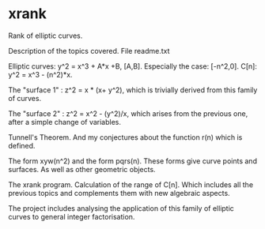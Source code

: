 # xrank
Rank of elliptic curves.

Description of the topics covered.
File readme.txt

Elliptic curves: y^2 = x^3 + A*x +B, [A,B].
Especially the case: [-n^2,0]. C[n]: y^2 = x^3 - (n^2)*x.

The "surface 1" : z^2 = x * (x+ y^2), 
which is trivially derived from this family of curves.

The "surface 2" : z^2 = x^2 - (y^2)/x, 
which arises from the previous one, 
after a simple change of variables.

Tunnell's Theorem.
And my conjectures about the function r(n) which is defined.

The form xyw(n^2) and the form pqrs(n).
These forms give curve points and surfaces.
As well as other geometric objects.

The xrank program. Calculation of the range of C[n].
Which includes all the previous topics and complements them 
with new algebraic aspects.

The project includes analysing the application of this family 
of elliptic curves to general integer factorisation.


